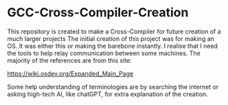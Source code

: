 # GCC-Cross-Compiler-Creation
This repository is created to make a Cross-Compiler for future creation of a much larger projects
The initial creation of this project was for making an OS. It was either this or making the barebone instantly. I realise that
I need the tools to help relay communication between some machines. The majority of the references are from this site:

https://wiki.osdev.org/Expanded_Main_Page

Some help understanding of terminologies are by searching the internet or asking high-tech AI, like chatGPT, for extra explanation of the
creation.

